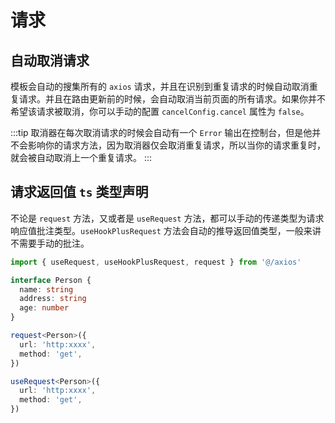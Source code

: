 # 请求

## 自动取消请求

模板会自动的搜集所有的 `axios` 请求，并且在识别到重复请求的时候自动取消重复请求。并且在路由更新前的时候，会自动取消当前页面的所有请求。如果你并不希望该请求被取消，你可以手动的配置 `cancelConfig.cancel` 属性为 `false`。

:::tip
取消器在每次取消请求的时候会自动有一个 `Error` 输出在控制台，但是他并不会影响你的请求方法，因为取消器仅会取消重复请求，所以当你的请求重复时，就会被自动取消上一个重复请求。
:::

## 请求返回值 `ts` 类型声明

不论是 `request` 方法，又或者是 `useRequest` 方法，都可以手动的传递类型为请求响应值批注类型。`useHookPlusRequest` 方法会自动的推导返回值类型，一般来讲不需要手动的批注。

```ts
import { useRequest, useHookPlusRequest, request } from '@/axios'

interface Person {
  name: string
  address: string
  age: number
}

request<Person>({
  url: 'http:xxxx',
  method: 'get',
})

useRequest<Person>({
  url: 'http:xxxx',
  method: 'get',
})
```
